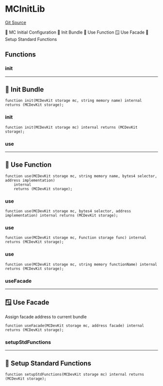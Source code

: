 # MCInitLib
[Git Source](https://github.com/metacontract/mc/blob/b874bc295b567a7e9bd6d6c63dfe84df116a2f3a/src/devkit/Flattened.sol)

🎁 MC Initial Configuration
🌱 Init Bundle
🔗 Use Function
🪟 Use Facade
🏰 Setup Standard Functions


## Functions
### init

--------------------
🌱 Init Bundle
----------------------


```solidity
function init(MCDevKit storage mc, string memory name) internal returns (MCDevKit storage);
```

### init


```solidity
function init(MCDevKit storage mc) internal returns (MCDevKit storage);
```

### use

---------------------
🔗 Use Function
-----------------------


```solidity
function use(MCDevKit storage mc, string memory name, bytes4 selector, address implementation)
    internal
    returns (MCDevKit storage);
```

### use


```solidity
function use(MCDevKit storage mc, bytes4 selector, address implementation) internal returns (MCDevKit storage);
```

### use


```solidity
function use(MCDevKit storage mc, Function storage func) internal returns (MCDevKit storage);
```

### use


```solidity
function use(MCDevKit storage mc, string memory functionName) internal returns (MCDevKit storage);
```

### useFacade

------------------
🪟 Use Facade
--------------------

Assign facade address to current bundle


```solidity
function useFacade(MCDevKit storage mc, address facade) internal returns (MCDevKit storage);
```

### setupStdFunctions

--------------------------------
🏰 Setup Standard Functions
----------------------------------


```solidity
function setupStdFunctions(MCDevKit storage mc) internal returns (MCDevKit storage);
```

